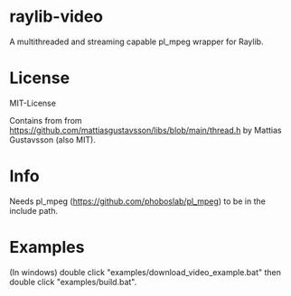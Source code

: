 # raylib-video
A multithreaded and streaming capable pl_mpeg wrapper for Raylib.

# License
MIT-License

Contains from from https://github.com/mattiasgustavsson/libs/blob/main/thread.h by Mattias Gustavsson (also MIT).

# Info
Needs pl_mpeg (https://github.com/phoboslab/pl_mpeg) to be in the include path.

# Examples

(In windows) double click "examples/download_video_example.bat" then double click "examples/build.bat".
